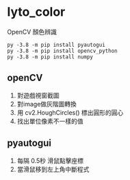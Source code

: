 # lyto_color
OpenCV 顏色辨識

    py -3.8 -m pip install pyautogui
    py -3.8 -m pip install opencv_python
    py -3.8 -m pip install numpy

## openCV
1. 對遊戲視窗截圖
2. 對image做灰階圖轉換
3. 用 cv2.HoughCircles() 標出圓形的圓心
4. 找出單位像素不一樣的值

## pyautogui

1. 每隔 0.5秒 滑鼠點擊座標
2. 當滑鼠移到左上角中斷程式
